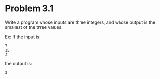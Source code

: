 # Problem 3.1
Write a program whose inputs are three integers, and whose output is the smallest of the three values.

Ex: If the input is:

    7
    15
    3

the output is:

    3   

